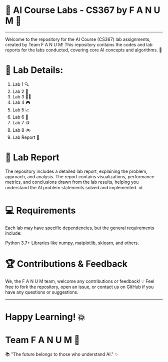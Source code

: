 
# 🧠 AI Course Labs - CS367 by F A N U M 💫
____________________________________________________________________________
Welcome to the repository for the AI Course (CS367) lab assignments, created by Team F A N U M! This repository contains the codes and lab reports for the labs conducted, covering core AI concepts and algorithms. 🚀

# 📝 Lab Details:
1. Lab 1 🔍
2. Lab 2 🤖
3. Lab 3 🧑‍💻
4. Lab 4 🎮
5. Lab 5 📈
6. Lab 6 🤯
7. Lab 7 🪙
8. Lab 8 🚲
9. Lab Report 📄

# 📄 Lab Report
The repository includes a detailed lab report, explaining the problem, approach, and analysis. The report contains visualizations, performance metrics, and conclusions drawn from the lab results, helping you understand the AI problem statements solved and implemented. 📊

# 💻 Requirements
Each lab may have specific dependencies, but the general requirements include:

Python 3.7+
Libraries like numpy, matplotlib, sklearn, and others.

# 🏆 Contributions & Feedback
We, the F A N U M team, welcome any contributions or feedback! 💡 Feel free to fork the repository, open an issue, or contact us on GitHub if you have any questions or suggestions.

____________________________________________________________________________

# Happy Learning! 💥
# Team F A N U M 🌟

📚 "The future belongs to those who understand AI." ✨

